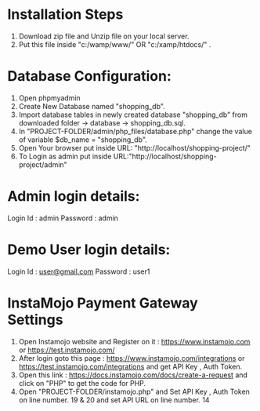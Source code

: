 # Installation Steps

1. Download zip file and Unzip file on your local server.
2. Put this file inside "c:/wamp/www/" OR "c:/xamp/htdocs/" .

# Database Configuration:

1. Open phpmyadmin
2. Create New Database named "shopping_db".
3. Import database tables in newly created database "shopping_db" from downloaded folder -> database -> shopping_db.sql.
4. In "PROJECT-FOLDER/admin/php_files/database.php" change the value of variable $db_name = "shopping_db".
5. Open Your browser put inside URL: "http://localhost/shopping-project/"
6. To Login as admin put inside URL:"http://localhost/shopping-project/admin"

# Admin login details:

Login Id : admin
Password : admin

# Demo User login details:

Login Id : user@gmail.com
Password : user1

# InstaMojo Payment Gateway Settings

1. Open Instamojo website and Register on it : https://www.instamojo.com or https://test.instamojo.com/
2. After login goto this page : https://www.instamojo.com/integrations or https://test.instamojo.com/integrations and get API Key , Auth Token.
3. Open this link : https://docs.instamojo.com/docs/create-a-request and click on "PHP" to get the code for PHP.
4. Open "PROJECT-FOLDER/instamojo.php" and Set API Key , Auth Token on line number. 19 & 20 and set API URL on line number. 14
